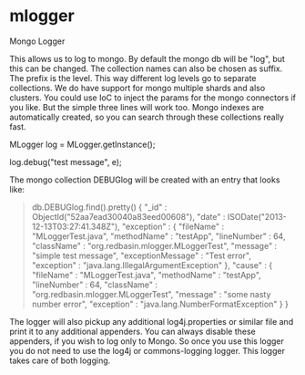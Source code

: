 mlogger
=======

Mongo Logger

This allows us to log to mongo. By default the mongo db will be "log", but this can be changed. The collection names can also be chosen as suffix. The prefix is the level. This way different log levels go to separate collections. We do have support for mongo multiple shards and also clusters. You could use IoC to inject the params for the mongo connectors if you like. But the simple three lines will work too. Mongo indexes are automatically created, so you can search through these collections really fast.

MLogger log = MLogger.getInstance();

log.debug("test message", e);

The mongo collection DEBUGlog will be created with an entry that looks like:

> db.DEBUGlog.find().pretty()
{
	"_id" : ObjectId("52aa7ead30040a83eed00608"),
	"date" : ISODate("2013-12-13T03:27:41.348Z"),
	"exception" : {
		"fileName" : "MLoggerTest.java",
		"methodName" : "testApp",
		"lineNumber" : 64,
		"className" : "org.redbasin.mlogger.MLoggerTest",
		"message" : "simple test message",
		"exceptionMessage" : "Test error",
		"exception" : "java.lang.IllegalArgumentException"
	},
	"cause" : {
		"fileName" : "MLoggerTest.java",
		"methodName" : "testApp",
		"lineNumber" : 64,
		"className" : "org.redbasin.mlogger.MLoggerTest",
		"message" : "some nasty number error",
		"exception" : "java.lang.NumberFormatException"
	}
}


The logger will also pickup any additional log4j.properties or similar file and print it to any additional appenders. You can always disable these appenders, if you wish to log only to Mongo. So once you use this logger you do not need to use the log4j or commons-logging logger. This logger takes care of both logging.
